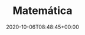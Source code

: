 ---
title : "Matemática"
description: "Research"
lead: "Research"
date: 2020-10-06T08:48:45+00:00
lastmod: 2020-10-06T08:48:45+00:00
draft: false
images: []
weight: 10
---